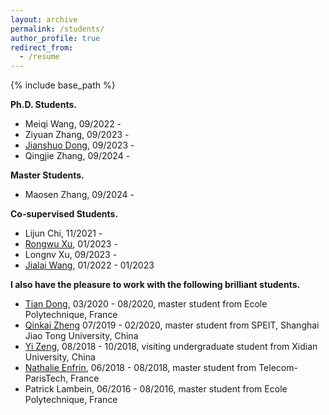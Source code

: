 ```yaml
---
layout: archive
permalink: /students/
author_profile: true
redirect_from:
  - /resume
---
```


{% include base_path %}

**Ph.D. Students.**

* Meiqi Wang, 09/2022 -
* Ziyuan Zhang, 09/2023 -
* [Jianshuo Dong](https://scholar.google.com/citations?hl=en&user=CY23PzAAAAAJ), 09/2023 -
* Qingjie Zhang, 09/2024 -
  
**Master Students.**

* Maosen Zhang, 09/2024 -

**Co-supervised Students.**
* Lijun Chi, 11/2021 -
* [Rongwu Xu](https://rongwuxu.site/), 01/2023 - 
* Longnv Xu, 09/2023 -
* [Jialai Wang](https://netsec.ccert.edu.cn/people/wjl19), 01/2022 - 01/2023

**I also have the pleasure to work with the following brilliant students.**

* [Tian Dong](https://chichidd.github.io/), 03/2020 - 08/2020, master student from Ecole Polytechnique, France 
* [Qinkai Zheng](https://scholar.google.com/citations?user=54wdDqcAAAAJ&hl=en)  07/2019 - 02/2020, master student from SPEIT, Shanghai Jiao Tong University, China 
* [Yi Zeng](https://www.yi-zeng.com/), 08/2018 - 10/2018, visiting undergraduate student from Xidian University, China 
* [Nathalie Enfrin](https://www.linkedin.com/in/nathalie-enfrin-b47b1b152/?originalSubdomain=fr), 06/2018 - 08/2018, master student from Telecom-ParisTech, France 
* Patrick Lambein, 06/2016 - 08/2016, master student from Ecole Polytechnique, France


